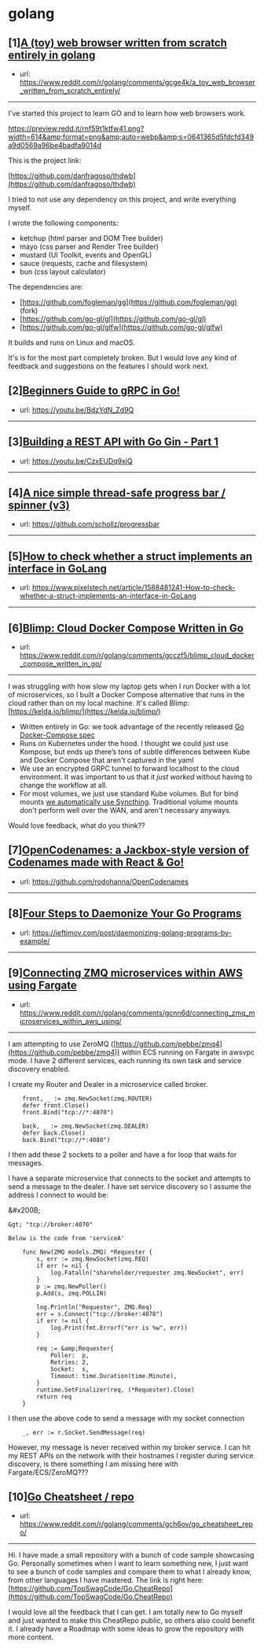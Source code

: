 # golang
## [1][A (toy) web browser written from scratch entirely in golang](https://www.reddit.com/r/golang/comments/gcge4k/a_toy_web_browser_written_from_scratch_entirely/)
- url: https://www.reddit.com/r/golang/comments/gcge4k/a_toy_web_browser_written_from_scratch_entirely/
---
I've started this project to learn GO and to learn how web browsers work.

https://preview.redd.it/rnf59t1ktfw41.png?width=614&amp;format=png&amp;auto=webp&amp;s=0641365d5fdcfd349a9d0569a96be4badfa9014d

This is the project link:

[https://github.com/danfragoso/thdwb](https://github.com/danfragoso/thdwb)

I tried to not use any dependency on this project, and write everything myself.

I wrote the following components:

* ketchup (html parser and DOM Tree builder)
* mayo (css parser and Render Tree builder)
* mustard (UI Toolkit, events and OpenGL)
* sauce (requests, cache and filesystem)
* bun (css layout calculator)

The dependencies are:

* [https://github.com/fogleman/gg](https://github.com/fogleman/gg) (fork)
* [https://github.com/go-gl/gl](https://github.com/go-gl/gl)
* [https://github.com/go-gl/glfw](https://github.com/go-gl/glfw)

It builds and runs on Linux and macOS.

It's is for the most part completely broken. But I would love any kind of feedback and suggestions on the features I should work next.
## [2][Beginners Guide to gRPC in Go!](https://www.reddit.com/r/golang/comments/gc9k6s/beginners_guide_to_grpc_in_go/)
- url: https://youtu.be/BdzYdN_Zd9Q
---

## [3][Building a REST API with Go Gin - Part 1](https://www.reddit.com/r/golang/comments/gci9nf/building_a_rest_api_with_go_gin_part_1/)
- url: https://youtu.be/CzxEUDq9xiQ
---

## [4][A nice simple thread-safe progress bar / spinner (v3)](https://www.reddit.com/r/golang/comments/gc7j0a/a_nice_simple_threadsafe_progress_bar_spinner_v3/)
- url: https://github.com/schollz/progressbar
---

## [5][How to check whether a struct implements an interface in GoLang](https://www.reddit.com/r/golang/comments/gcqhby/how_to_check_whether_a_struct_implements_an/)
- url: https://www.pixelstech.net/article/1588481241-How-to-check-whether-a-struct-implements-an-interface-in-GoLang
---

## [6][Blimp: Cloud Docker Compose Written in Go](https://www.reddit.com/r/golang/comments/gcczf5/blimp_cloud_docker_compose_written_in_go/)
- url: https://www.reddit.com/r/golang/comments/gcczf5/blimp_cloud_docker_compose_written_in_go/
---
I was struggling with how slow my laptop gets when I run Docker with a lot of microservices, so I built a Docker Compose alternative that runs in the cloud rather than on my local machine. It's called Blimp: [https://kelda.io/blimp/](https://kelda.io/blimp/)

* Written entirely in Go: we took advantage of the recently released [Go Docker-Compose spec](https://github.com/compose-spec/compose-go)
* Runs on Kubernetes under the hood. I thought we could just use Kompose, but ends up there’s tons of subtle differences between Kube and Docker Compose that aren't captured in the yaml
* We use an encrypted GRPC tunnel to forward localhost to the cloud environment. It was important to us that it *just worked* without having to change the workflow at all.
* For most volumes, we just use standard Kube volumes. But for bind mounts [we automatically use Syncthing](https://kelda.io/blimp/docs/compose-diff/#syncthing). Traditional volume mounts don't perform well over the WAN, and aren't necessary anyways.

Would love feedback, what do you think??
## [7][OpenCodenames: a Jackbox-style version of Codenames made with React &amp; Go!](https://www.reddit.com/r/golang/comments/gcbgig/opencodenames_a_jackboxstyle_version_of_codenames/)
- url: https://github.com/rodohanna/OpenCodenames
---

## [8][Four Steps to Daemonize Your Go Programs](https://www.reddit.com/r/golang/comments/gcgzwo/four_steps_to_daemonize_your_go_programs/)
- url: https://ieftimov.com/post/daemonizing-golang-programs-by-example/
---

## [9][Connecting ZMQ microservices within AWS using Fargate](https://www.reddit.com/r/golang/comments/gcnn6d/connecting_zmq_microservices_within_aws_using/)
- url: https://www.reddit.com/r/golang/comments/gcnn6d/connecting_zmq_microservices_within_aws_using/
---
I am attempting to use ZeroMQ ([https://github.com/pebbe/zmq4](https://github.com/pebbe/zmq4)) within ECS running on Fargate in awsvpc mode. I have 2 different services, each running its own task and service discovery enabled.

I create my Router and Dealer in a microservice called broker.

        front, _ := zmq.NewSocket(zmq.ROUTER)
        defer front.Close()
        front.Bind("tcp://*:4070")
        
        back, _ := zmq.NewSocket(zmq.DEALER)
        defer back.Close()
        back.Bind("tcp://*:4080")

I then add these 2 sockets to a poller and have a for loop that waits for messages. 

I have a separate microservice that connects to the socket and attempts to send a message to the dealer. I have set service discovery so I assume the address I connect to would be: 

&amp;#x200B;

    &gt; "tcp://broker:4070"
    
    Below is the code from 'serviceA'
    
        func New(ZMQ models.ZMQ) *Requester {
        	s, err := zmq.NewSocket(zmq.REQ)
        	if err != nil {
        		log.Fatalln("shareholder/requester zmq.NewSocket", err)
        	}
        	p := zmq.NewPoller()
        	p.Add(s, zmq.POLLIN)
        
        	log.Println("Requester", ZMQ.Req)
        	err = s.Connect("tcp://broker:4070")
        	if err != nil {
        		log.Print(fmt.Errorf("err is %w", err))
        	}
        
        	req := &amp;Requester{
        		Poller:  p,
        		Retries: 2,
        		Socket:  s,
        		Timeout: time.Duration(time.Minute),
        	}
        	runtime.SetFinalizer(req, (*Requester).Close)
        	return req
        }

I then use the above code to send a message with my socket connection

        _, err := r.Socket.SendMessage(req)

However, my message is never received within my broker service. I can hit my REST APIs on the network with their hostnames I register during service discovery, is there something I am missing here with Fargate/ECS/ZeroMQ???
## [10][Go Cheatsheet / repo](https://www.reddit.com/r/golang/comments/gch6ov/go_cheatsheet_repo/)
- url: https://www.reddit.com/r/golang/comments/gch6ov/go_cheatsheet_repo/
---
Hi. I have made a small repository with a bunch of code sample showcasing Go. Personally sometimes when I want to learn something new, I just want to see a bunch of code samples and compare them to what I already know, from other languages I have mastered. The link is right here: [https://github.com/TopSwagCode/Go.CheatRepo](https://github.com/TopSwagCode/Go.CheatRepo) 

I would love all the feedback that I can get. I am totally new to Go myself and just wanted to make this CheatRepo public, so others also could benefit it. I already have a Roadmap with some ideas to grow the repository with more content.
